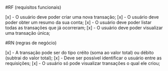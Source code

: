 #RF (requisitos funcionais)

[x] - O usuário deve poder criar uma nova transação;
[x] - O usuário deve poder obter um resumo da sua conta;
[x] - O usuário deve poder listar todas as transações que já ocorreram;
[x] - O usuário deve poder visualizar uma transação única;

#RN (regras de negócio)

[x] - A transação pode ser do tipo créito (soma ao valor total) ou  débito (subtrai do valor total);
[x] - Deve ser possível identificar o usuário entre as requisições;
[x] - O usuário só pode visualizar transações o qual ele criou;